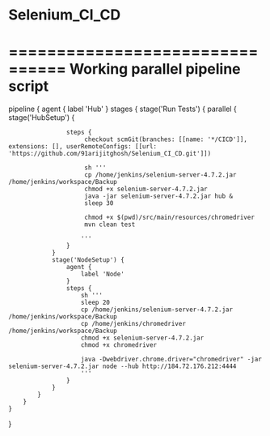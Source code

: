# Selenium_CI_CD

================================
Working parallel pipeline script
================================





pipeline {
    agent {
        label 'Hub'
	 }
    stages {
        stage('Run Tests') {
            parallel {
                stage('HubSetup') {
                    
                    steps {
                         checkout scmGit(branches: [[name: '*/CICD']], extensions: [], userRemoteConfigs: [[url:             'https://github.com/91arijitghosh/Selenium_CI_CD.git']])
	                     
	                     sh '''
	                     cp /home/jenkins/selenium-server-4.7.2.jar /home/jenkins/workspace/Backup
	                     chmod +x selenium-server-4.7.2.jar
	                     java -jar selenium-server-4.7.2.jar hub &
						 sleep 30
						 
						 chmod +x $(pwd)/src/main/resources/chromedriver
                         mvn clean test
						
	                    '''
                    }
                }
                stage('NodeSetup') {
                    agent {
                        label 'Node'
                    }
                    steps {
                        sh '''
                        sleep 20
                        cp /home/jenkins/selenium-server-4.7.2.jar /home/jenkins/workspace/Backup
                        cp /home/jenkins/chromedriver /home/jenkins/workspace/Backup
	                    chmod +x selenium-server-4.7.2.jar
	                    chmod +x chromedriver
	  
	                    java -Dwebdriver.chrome.driver="chromedriver" -jar selenium-server-4.7.2.jar node --hub http://184.72.176.212:4444
	                    '''
                    }
                }
            }
        }
    }
}
